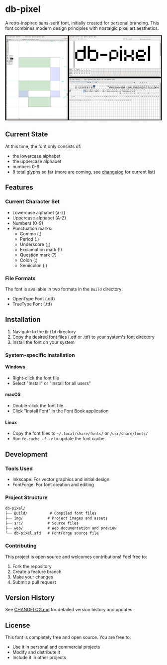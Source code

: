 # db-pixel

A retro-inspired sans-serif font, initially created for personal branding. This font combines modern design principles with nostalgic pixel art aesthetics.

![header](./img/header.png)

## Current State

At this time, the font only consists of:
- the lowercase alphabet
- the uppercase alphabet
- numbers 0-9
- 8 total glyphs so far (more are coming, see [changelog](CHANGELOG.md) for current list)

## Features

### Current Character Set
- Lowercase alphabet (a-z)
- Uppercase alphabet (A-Z)
- Numbers (0-9)
- Punctuation marks:
  - Comma (,)
  - Period (.)
  - Underscore (_)
  - Exclamation mark (!)
  - Question mark (?)
  - Colon (:)
  - Semicolon (;)

### File Formats
The font is available in two formats in the `Build` directory:
- OpenType Font (.otf)
- TrueType Font (.ttf)

## Installation

1. Navigate to the `Build` directory
2. Copy the desired font files (.otf or .ttf) to your system's font directory
3. Install the font on your system

### System-specific Installation

#### Windows
- Right-click the font file
- Select "Install" or "Install for all users"

#### macOS
- Double-click the font file
- Click "Install Font" in the Font Book application

#### Linux
- Copy the font files to `~/.local/share/fonts/` or `/usr/share/fonts/`
- Run `fc-cache -f -v` to update the font cache

## Development

### Tools Used
- Inkscape: For vector graphics and initial design
- FontForge: For font creation and editing

### Project Structure
```
db-pixel/
├── Build/          # Compiled font files
├── img/           # Project images and assets
├── src/           # Source files
├── web/           # Web documentation and preview
└── db-pixel.sfd   # FontForge source file
```

### Contributing
This project is open source and welcomes contributions! Feel free to:
1. Fork the repository
2. Create a feature branch
3. Make your changes
4. Submit a pull request

## Version History

See [CHANGELOG.md](CHANGELOG.md) for detailed version history and updates.

## License

This font is completely free and open source. You are free to:
- Use it in personal and commercial projects
- Modify and distribute it
- Include it in other projects